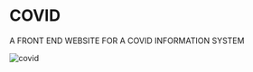 # COVID

A FRONT END WEBSITE FOR A COVID INFORMATION SYSTEM

![covid](https://user-images.githubusercontent.com/65080169/137088868-55e6b32d-c962-47ce-812b-9940816ce090.jpg)
